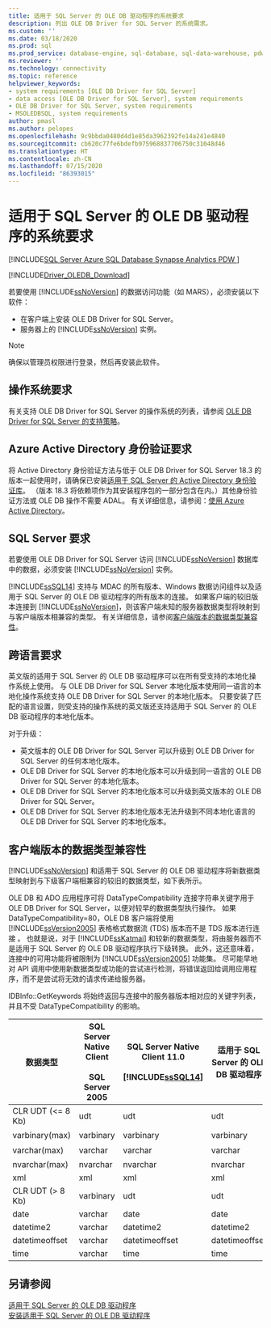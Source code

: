 ```yaml
---
title: 适用于 SQL Server 的 OLE DB 驱动程序的系统要求
description: 列出 OLE DB Driver for SQL Server 的系统需求。
ms.custom: ''
ms.date: 03/18/2020
ms.prod: sql
ms.prod_service: database-engine, sql-database, sql-data-warehouse, pdw
ms.reviewer: ''
ms.technology: connectivity
ms.topic: reference
helpviewer_keywords:
- system requirements [OLE DB Driver for SQL Server]
- data access [OLE DB Driver for SQL Server], system requirements
- OLE DB Driver for SQL Server, system requirements
- MSOLEDBSQL, system requirements
author: pmasl
ms.author: pelopes
ms.openlocfilehash: 9c9bbda0480d4d1e85da3962392fe14a241e4840
ms.sourcegitcommit: cb620c77fe6bdefb975968837706750c31048d46
ms.translationtype: HT
ms.contentlocale: zh-CN
ms.lasthandoff: 07/15/2020
ms.locfileid: "86393015"
---
```

# <a name="system-requirements-for-ole-db-driver-for-sql-server"></a>适用于 SQL Server 的 OLE DB 驱动程序的系统要求

[!INCLUDE[SQL Server Azure SQL Database Synapse Analytics PDW ](../../includes/applies-to-version/sql-asdb-asdbmi-asa-pdw.md)]

[!INCLUDE[Driver_OLEDB_Download](../../includes/driver_oledb_download.md)]

若要使用 [!INCLUDE[ssNoVersion](../../includes/ssnoversion-md.md)] 的数据访问功能（如 MARS），必须安装以下软件：  

* 在客户端上安装 OLE DB Driver for SQL Server。  
* 服务器上的 [!INCLUDE[ssNoVersion](../../includes/ssnoversion-md.md)] 实例。

> [!NOTE]  
> 确保以管理员权限进行登录，然后再安装此软件。  

## <a name="operating-system-requirements"></a>操作系统要求  

有关支持 OLE DB Driver for SQL Server 的操作系统的列表，请参阅 [OLE DB Driver for SQL Server 的支持策略](../oledb/applications/support-policies-for-oledb-driver-for-sql-server.md)。  

## <a name="azure-active-directory-authentication-requirements"></a>Azure Active Directory 身份验证要求  

将 Active Directory 身份验证方法与低于 OLE DB Driver for SQL Server 18.3 的版本一起使用时，请确保已安装[适用于 SQL Server 的 Active Directory 身份验证库](https://go.microsoft.com/fwlink/?LinkID=513072)。 （版本 18.3 将依赖项作为其安装程序包的一部分包含在内。）其他身份验证方法或 OLE DB 操作不需要 ADAL。 有关详细信息，请参阅：[使用 Azure Active Directory](features/using-azure-active-directory.md)。

## <a name="sql-server-requirements"></a>SQL Server 要求  

若要使用 OLE DB Driver for SQL Server 访问 [!INCLUDE[ssNoVersion](../../includes/ssnoversion-md.md)] 数据库中的数据，必须安装 [!INCLUDE[ssNoVersion](../../includes/ssnoversion-md.md)] 实例。  

[!INCLUDE[ssSQL14](../../includes/sssql14-md.md)] 支持与 MDAC 的所有版本、Windows 数据访问组件以及适用于 SQL Server 的 OLE DB 驱动程序的所有版本的连接。 如果客户端的较旧版本连接到 [!INCLUDE[ssNoVersion](../../includes/ssnoversion-md.md)]，则该客户端未知的服务器数据类型将映射到与客户端版本相兼容的类型。 有关详细信息，请参阅[客户端版本的数据类型兼容性](#data-type-compatibility-for-client-versions)。  

## <a name="cross-language-requirements"></a>跨语言要求  

英文版的适用于 SQL Server 的 OLE DB 驱动程序可以在所有受支持的本地化操作系统上使用。 与 OLE DB Driver for SQL Server 本地化版本使用同一语言的本地化操作系统支持 OLE DB Driver for SQL Server 的本地化版本。 只要安装了匹配的语言设置，则受支持的操作系统的英文版还支持适用于 SQL Server 的 OLE DB 驱动程序的本地化版本。  

对于升级：  

* 英文版本的 OLE DB Driver for SQL Server 可以升级到 OLE DB Driver for SQL Server 的任何本地化版本。  
* OLE DB Driver for SQL Server 的本地化版本可以升级到同一语言的 OLE DB Driver for SQL Server 的本地化版本。  
* OLE DB Driver for SQL Server 的本地化版本可以升级到英文版本的 OLE DB Driver for SQL Server。  
* OLE DB Driver for SQL Server 的本地化版本无法升级到不同本地化语言的 OLE DB Driver for SQL Server 的本地化版本。  

## <a name="data-type-compatibility-for-client-versions"></a>客户端版本的数据类型兼容性  

[!INCLUDE[ssNoVersion](../../includes/ssnoversion-md.md)] 和适用于 SQL Server 的 OLE DB 驱动程序将新数据类型映射到与下级客户端相兼容的较旧的数据类型，如下表所示。  

OLE DB 和 ADO 应用程序可将 DataTypeCompatibility  连接字符串关键字用于 OLE DB Driver for SQL Server，以便对较早的数据类型执行操作。 如果 DataTypeCompatibility=80，OLE DB 客户端将使用 [!INCLUDE[ssVersion2005](../../includes/ssversion2005-md.md)] 表格格式数据流 (TDS) 版本而不是 TDS 版本进行连接  。 也就是说，对于 [!INCLUDE[ssKatmai](../../includes/sskatmai-md.md)] 和较新的数据类型，将由服务器而不是适用于 SQL Server 的 OLE DB 驱动程序执行下级转换。 此外，这还意味着，连接中的可用功能将被限制为 [!INCLUDE[ssVersion2005](../../includes/ssversion2005-md.md)] 功能集。 尽可能早地对 API 调用中使用新数据类型或功能的尝试进行检测，将错误返回给调用应用程序，而不是尝试将无效的请求传递给服务器。  

IDBInfo::GetKeywords 将始终返回与连接中的服务器版本相对应的关键字列表，并且不受 DataTypeCompatibility  的影响。  

|数据类型|SQL Server Native Client<br /><br />SQL Server 2005|SQL Server Native Client 11.0<br /><br /> [!INCLUDE[ssSQL14](../../includes/sssql14-md.md)]|适用于 SQL Server 的 OLE DB 驱动程序|Windows 数据访问组件、MDAC 及<br /><br /> OLE DB Driver for SQL Server OLE DB 应用程序（其中 DataTypeCompatibility=80）|  
|---------------|--------------------------------------------------|-------------------------------------------------------------|-------------------------------------------------------------|-------------------------------------------------------------------------------------------------------------------------------|  
|CLR UDT (\<= 8 Kb)|udt|udt|udt|Varbinary|  
|varbinary(max)|varbinary|varbinary|varbinary|映像|  
|varchar(max)|varchar|varchar|varchar|文本|  
|nvarchar(max)|nvarchar|nvarchar|nvarchar|Ntext|  
|xml|xml|xml|xml|Ntext|  
|CLR UDT (> 8 Kb)|varbinary|udt|udt|映像|  
|date|varchar|date|date|Varchar|  
|datetime2|varchar|datetime2|datetime2|Varchar|  
|datetimeoffset|varchar|datetimeoffset|datetimeoffset|Varchar|  
|time|varchar|time|time|Varchar|  

## <a name="see-also"></a>另请参阅  

[适用于 SQL Server 的 OLE DB 驱动程序](../oledb/oledb-driver-for-sql-server.md)  
[安装适用于 SQL Server 的 OLE DB 驱动程序](../oledb/applications/installing-oledb-driver-for-sql-server.md)  
